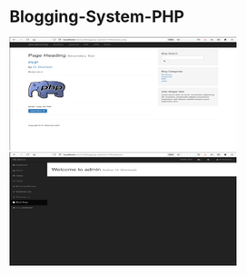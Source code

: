 # Blogging-System-PHP
<img src=https://raw.githubusercontent.com/OrShemesh1992/Blogging-System-PHP/master/images/read_me_1/readMe1.png width="400" height="200" />
<img src=https://raw.githubusercontent.com/OrShemesh1992/Blogging-System-PHP/master/images/read_me_1/readMe2.png width="400" height="200" />
